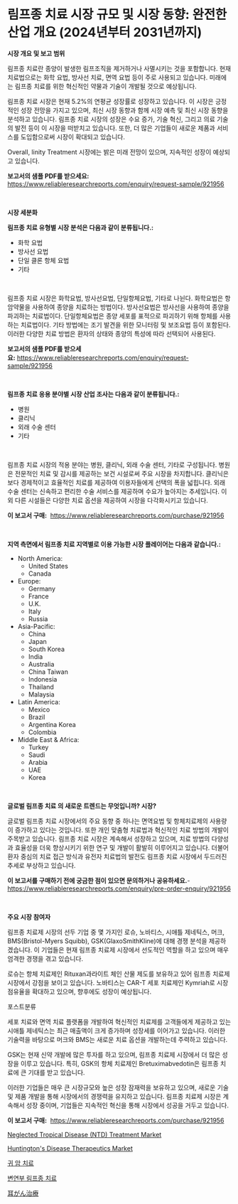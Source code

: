 <p><h1>림프종 치료 시장 규모 및 시장 동향: 완전한 산업 개요 (2024년부터 2031년까지)</h1></p><p><strong>시장 개요 및 보고 범위</strong></p>
<p><p>림프종 치료란 종양이 발생한 림프조직을 제거하거나 사멸시키는 것을 포함합니다. 현재 치료법으로는 화학 요법, 방사선 치료, 면역 요법 등이 주로 사용되고 있습니다. 미래에는 림프종 치료를 위한 혁신적인 약물과 기술이 개발될 것으로 예상됩니다.</p><p>림프종 치료 시장은 현재 5.2%의 연평균 성장률로 성장하고 있습니다. 이 시장은 긍정적인 성장 전망을 가지고 있으며, 최신 시장 동향과 함께 시장 예측 및 최신 시장 동향을 분석하고 있습니다. 림프종 치료 시장의 성장은 수요 증가, 기술 혁신, 그리고 의료 기술의 발전 등이 이 시장을 떠받치고 있습니다. 또한, 더 많은 기업들이 새로운 제품과 서비스를 도입함으로써 시장이 확대되고 있습니다.</p><p>Overall, linity Treatment 시장에는 밝은 미래 전망이 있으며, 지속적인 성장이 예상되고 있습니다.</p></p>
<p><strong>보고서의 샘플 PDF를 받으세요:</strong> <a href="https://www.reliableresearchreports.com/enquiry/request-sample/921956">https://www.reliableresearchreports.com/enquiry/request-sample/921956</a></p>
<p>&nbsp;</p>
<p><strong>시장 세분화</strong></p>
<p><strong>림프종 치료 유형별 시장 분석은 다음과 같이 분류됩니다.:</strong></p>
<p><ul><li>화학 요법</li><li>방사선 요법</li><li>단일 클론 항체 요법</li><li>기타</li></ul></p>
<p>&nbsp;</p>
<p><p>림프종 치료 시장은 화학요법, 방사선요법, 단일항체요법, 기타로 나뉜다. 화학요법은 항암약물을 사용하여 종양을 치료하는 방법이다. 방사선요법은 방사선을 사용하여 종양을 파괴하는 치료법이다. 단일항체요법은 종양 세포를 표적으로 파괴하기 위해 항체를 사용하는 치료법이다. 기타 방법에는 조기 발견을 위한 모니터링 및 보조요법 등이 포함된다. 이러한 다양한 치료 방법은 환자의 상태와 종양의 특성에 따라 선택되어 사용된다.</p></p>
<p><strong>보고서의 샘플 PDF를 받으세요:</strong>&nbsp;<a href="https://www.reliableresearchreports.com/enquiry/request-sample/921956">https://www.reliableresearchreports.com/enquiry/request-sample/921956</a></p>
<p>&nbsp;</p>
<p><strong> 림프종 치료 응용 분야별 시장 산업 조사는 다음과 같이 분류됩니다.:</strong></p>
<p><ul><li>병원</li><li>클리닉</li><li>외래 수술 센터</li><li>기타</li></ul></p>
<p>&nbsp;</p>
<p><p>림프종 치료 시장의 적용 분야는 병원, 클리닉, 외래 수술 센터, 기타로 구성됩니다. 병원은 전문적인 치료 및 감시를 제공하는 보건 시설로써 주요 시장을 차지합니다. 클리닉은 보다 경제적이고 효율적인 치료를 제공하여 이용자들에게 선택의 폭을 넓힙니다. 외래 수술 센터는 신속하고 편리한 수술 서비스를 제공하며 수요가 높아지는 추세입니다. 이외 다른 시설들은 다양한 치료 옵션을 제공하여 시장을 다각화시키고 있습니다.</p></p>
<p><strong>이 보고서 구매:</strong>&nbsp; <a href="https://www.reliableresearchreports.com/purchase/921956">https://www.reliableresearchreports.com/purchase/921956</a></p>
<p>&nbsp;</p>
<p><strong>지역 측면에서 림프종 치료 지역별로 이용 가능한 시장 플레이어는 다음과 같습니다.:</strong></p>
<p><ul>
    <li>
        North America:
        <ul>
            <li>United States</li>
            <li>Canada</li>
        </ul>
    </li>
    <li>
        Europe:
        <ul>
            <li>Germany</li>
            <li>France</li>
            <li>U.K.</li>
            <li>Italy</li>
            <li>Russia</li>
        </ul>
    </li>
    <li>
        Asia-Pacific:
        <ul>
            <li>China</li>
            <li>Japan</li>
            <li>South Korea</li>
            <li>India</li>
            <li>Australia</li>
            <li>China Taiwan</li>
            <li>Indonesia</li>
            <li>Thailand</li>
            <li>Malaysia</li>
        </ul>
    </li>
    <li>
        Latin America:
        <ul>
            <li>Mexico</li>
            <li>Brazil</li>
            <li>Argentina Korea</li>
            <li>Colombia</li>
        </ul>
    </li>
    <li>
        Middle East & Africa:
        <ul>
            <li>Turkey</li>
            <li>Saudi</li>
            <li>Arabia</li>
            <li>UAE</li>
            <li>Korea</li>
        </ul>
    </li>
    </ul></p>
<p>&nbsp;</p>
<p><strong>글로벌 림프종 치료 의 새로운 트렌드는 무엇입니까? 시장?</strong></p>
<p><p>글로벌 림프종 치료 시장에서의 주요 동향 중 하나는 면역요법 및 항체치료제의 사용량이 증가하고 있다는 것입니다. 또한 개인 맞춤형 치료법과 혁신적인 치료 방법의 개발이 주목받고 있습니다. 림프종 치료 시장은 계속해서 성장하고 있으며, 치료 방법의 다양성과 효율성을 더욱 향상시키기 위한 연구 및 개발이 활발히 이루어지고 있습니다. 더불어 환자 중심의 치료 접근 방식과 유전자 치료법의 발전도 림프종 치료 시장에서 두드러진 추세로 부상하고 있습니다.</p></p>
<p><strong>이 보고서를 구매하기 전에 궁금한 점이 있으면 문의하거나 공유하세요.</strong>- <a href="https://www.reliableresearchreports.com/enquiry/pre-order-enquiry/921956">https://www.reliableresearchreports.com/enquiry/pre-order-enquiry/921956</a></p>
<p>&nbsp;</p>
<p><strong>주요 시장 참여자</strong></p>
<p><p>림프종 치료제 시장의 선두 기업 중 몇 가지인 로슈, 노바티스, 시애틀 제네틱스, 머크, BMS(Bristol-Myers Squibb), GSK(GlaxoSmithKline)에 대해 경쟁 분석을 제공하겠습니다. 이 기업들은 현재 림프종 치료제 시장에서 선도적인 역할을 하고 있으며 매우 엄격한 경쟁을 겪고 있습니다.</p><p>로슈는 항체 치료제인 Rituxan과라이트 체인 산물 제도를 보유하고 있어 림프종 치료제 시장에서 강점을 보이고 있습니다. 노바티스는 CAR-T 세포 치료제인 Kymriah로 시장 점유율을 확대하고 있으며, 향후에도 성장이 예상됩니다.</p><p>포스트분류</p><p>세포 치료와 면역 치료 플랫폼을 개발하여 혁신적인 치료제를 고객들에게 제공하고 있는 시애틀 제네틱스는 최근 매출액이 크게 증가하며 성장세를 이어가고 있습니다. 이러한 기술력을 바탕으로 머크와 BMS는 새로운 치료 옵션을 개발하는데 주력하고 있습니다.</p><p>GSK는 현재 신약 개발에 많은 투자를 하고 있으며, 림프종 치료제 시장에서 더 많은 성장을 이루고 있습니다. 특히, GSK의 항체 치료제인 Bretuximabvedotin은 림프종 치료에 큰 기대를 받고 있습니다.</p><p>이러한 기업들은 매우 큰 시장규모와 높은 성장 잠재력을 보유하고 있으며, 새로운 기술 및 제품 개발을 통해 시장에서의 경쟁력을 유지하고 있습니다. 림프종 치료제 시장은 계속해서 성장 중이며, 기업들은 지속적인 혁신을 통해 시장에서 성공을 거두고 있습니다.</p></p>
<p><strong>이 보고서 구매:</strong>&nbsp;&nbsp;<a href="https://www.reliableresearchreports.com/purchase/921956">https://www.reliableresearchreports.com/purchase/921956</a></p>
<p><p><a href="https://github.com/zjyglelu/Market-Research-Report-List-1/blob/main/neglected-tropical-disease-ntd-treatment-market.md">Neglected Tropical Disease (NTD) Treatment Market</a></p><p><a href="https://github.com/mbisetmhermsr/Market-Research-Report-List-1/blob/main/huntingtons-disease-therapeutics-market.md">Huntington's Disease Therapeutics Market</a></p><p><a href="https://github.com/laholand/Market-Research-Report-List-2/blob/main/3387367182413.md">귀 암 치료</a></p><p><a href="https://github.com/sougarounis/Market-Research-Report-List-2/blob/main/1768101182414.md">변연부 림프종 치료</a></p><p><a href="https://github.com/lababdou/Market-Research-Report-List-2/blob/main/8215671182418.md">耳がん治療</a></p></p>
